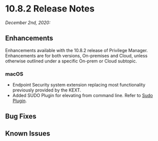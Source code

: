 [title]: # (10.8.2 Release)
[tags]: # (on-premises,cloud)
[priority]: # (30093)
# 10.8.2 Release Notes

_December 2nd, 2020:_

## Enhancements

Enhancements available with the 10.8.2 release of Privilege Manager. Enhancements are for both versions, On-premises and Cloud, unless otherwise outlined under a specific On-prem or Cloud subtopic.

### macOS

* Endpoint Security system extension replacing most functionality previously provided by the KEXT.
* Added SUDO Plugin for elevating from command line. Refer to [Sudo Plugin]().

## Bug Fixes

## Known Issues

